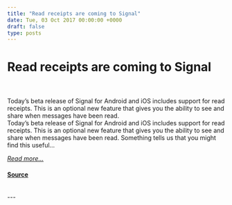 ```yaml
---
title: "Read receipts are coming to Signal"
date: Tue, 03 Oct 2017 00:00:00 +0000
draft: false
type: posts
---
```

# Read receipts are coming to Signal

<br/>

<br/>
 Today’s beta release of Signal for Android and iOS includes support for read receipts. This is an optional new feature that gives you the ability to see and share when messages have been read.
<br/>
Today’s beta release of Signal for Android and iOS includes support for read receipts. This is an optional new feature that gives you the ability to see and share when messages have been read. Something tells us that you might find this useful…

 

[_Read more..._](https://signal.org/blog/read-receipts/)

#### [Source](https://signal.org/blog/read-receipts/)

<br/>
---
